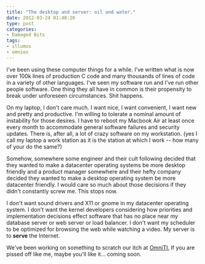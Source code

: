 ```yaml
---
title: "The desktop and server: oil and water."
date: 2012-03-24 01:48:20
type: post
categories:
- Damaged Bits
tags: 
- illumos
- omnios
---
```


I've been using these computer things for a while.  I've written what is now over 100k lines of production C code and many thousands of lines of code in a variety of other languages.  I've seen my software run and I've run other people software.  One thing they all have in common is their propensity to break under unforeseen circumstances.  Shit happens.

On my laptop, I don't care much.  I want nice, I want convenient, I want new and pretty and productive.  I'm willing to tolerate a nominal amount of instability for those desires.  I have to reboot my Macbook Air at least once every month to accommodate general software failures and security updates. There is, after all, a lot of crazy software on my workstation. (yes I call my laptop a work station as it is the station at which I work -- how many of your do the same?)

Somehow, somewhere some engineer and their cult following decided that they wanted to make a datacenter operating systems be more desktop friendly and a product manager somewhere and their hefty company decided they wanted to make a desktop operating system be more datacenter friendly.  I would care so much about those decisions if they didn't constantly screw me.  This stops now.

I don't want sound drivers and X11 or gnome in my datacenter operating system.  I don't want the kernel developers considering how priorities and implementation decisions effect software that has no place near my database server or web server or load balancer.  I don't want my scheduler to be optimized for browsing the web while watching a video.  My server is to **serve** the Internet.

We've been working on something to scratch our itch at [OmniTI.](https://omniti.com/) If you are pissed off like me, maybe you'll like it... coming soon.
